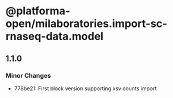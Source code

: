 # @platforma-open/milaboratories.import-sc-rnaseq-data.model

## 1.1.0

### Minor Changes

- 778be21: First block version supporting xsv counts import
